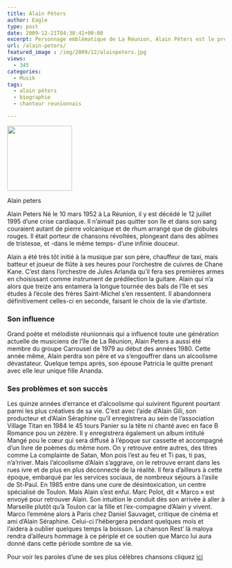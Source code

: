 ```yaml
---
title: Alain Péters
author: Eagle
type: post
date: 2009-12-21T04:38:41+00:00
excerpt: Personnage emblématique de La Réunion, Alain Péters est le précurseur de l’ouverture musicale réunionnaise aux influences mondiale de l’époque.
url: /alain-peters/
featured_image : /img/2009/12/alainpeters.jpg
views:
  - 345
categories:
  - Musik
tags:
  - alain péters
  - biographie
  - chanteur reunionnais

---
```

<div id="attachment_266" style="width: 160px" class="wp-caption alignleft">
  <a href="/img/2009/12/alainpeters.jpg"><img aria-describedby="caption-attachment-266" src="/img/2009/12/alainpeters-150x150.jpg?resize=150%2C150" alt="" title="alainpeters" width="150" height="150" class="size-thumbnail wp-image-266" data-recalc-dims="1" /></a>
  
  <p id="caption-attachment-266" class="wp-caption-text">
    Alain peters
  </p>
</div>

Alain Peters Né le 10 mars 1952 à La Réunion, il y est décédé le 12 juillet 1995 d&rsquo;une crise cardiaque. Il n&rsquo;aimait pas quitter son île et dans son sang couraient autant de pierre volcanique et de rhum arrangé que de globules rouges. Il était porteur de chansons révoltées, plongeant dans des abîmes de tristesse, et -dans le même temps- d&rsquo;une infinie douceur.

Alain a été très tôt initié à la musique par son père, chauffeur de taxi, mais batteur et joueur de flûte à ses heures pour l&rsquo;orchestre de cuivres de Chane Kane. C&rsquo;est dans l&rsquo;orchestre de Jules Arlanda qu&rsquo;il fera ses premières armes en choisissant comme instrument de prédilection la guitare. Alain qui n&rsquo;a alors que treize ans entamera la longue tournée des bals de l&rsquo;île et ses études à l&rsquo;école des frères Saint-Michel s&rsquo;en ressentent. Il abandonnera définitivement celles-ci en seconde, faisant le choix de la vie d&rsquo;artiste.

### Son influence

Grand poète et mélodiste réunionnais qui a influencé toute une génération actuelle de musiciens de l&rsquo;île de La Réunion, Alain Peters a aussi été membre du groupe Carrousel de 1979 au début des années 1980. Cette année même, Alain perdra son père et va s&rsquo;engouffrer dans un alcoolisme dévastateur. Quelque temps après, son épouse Patricia le quitte prenant avec elle leur unique fille Ananda.

### Ses problèmes et son succès

Les quinze années d&rsquo;errance et d&rsquo;alcoolisme qui suivirent figurent pourtant parmi les plus créatives de sa vie. C&rsquo;est avec l&rsquo;aide d&rsquo;Alain Gili, son producteur et d&rsquo;Alain Séraphine qu&rsquo;il enregistrera au sein de l&rsquo;association Village Titan en 1984 le 45 tours Panier su la tête ni chanté avec en face B Romance pou un zézère. Il y enregistrera également un album intitulé Mangé pou le cœur qui sera diffusé à l&rsquo;époque sur cassette et accompagné d&rsquo;un livre de poèmes du même nom. On y retrouve entre autres, des titres comme La complainte de Satan, Mon pois l&rsquo;est au feu et Ti pas, ti pas, n&rsquo;a&rsquo;rriver. Mais l&rsquo;alcoolisme d&rsquo;Alain s&rsquo;aggrave, on le retrouve errant dans les rues ivre et de plus en plus déconnecté de la réalité. Il fera d&rsquo;ailleurs à cette époque, embarqué par les services sociaux, de nombreux séjours à l&rsquo;asile de St-Paul. En 1985 entre dans une cure de désintoxication, un centre spécialisé de Toulon. Mais Alain s&rsquo;est enfui. Marc Polot, dit « Marco » est envoyé pour retrouver Alain. Son intuition le conduit dès son arrivée à aller à Marseille plutôt qu&rsquo;à Toulon car la fille et l&rsquo;ex-compagne d&rsquo;Alain y vivent. Marco l&#8217;emmène alors à Paris chez Daniel Sauvaget, critique de cinéma et ami d&rsquo;Alain Séraphine. Celui-ci l&rsquo;hébergera pendant quelques mois et l&rsquo;aidera à oublier quelques temps la boisson. La chanson Rest&rsquo; là maloya rendra d&rsquo;ailleurs hommage à ce périple et ce soutien que Marco lui aura donné dans cette période sombre de sa vie.

Pour voir les paroles d’une de ses plus célèbres chansons cliquez [ici][1]

 [1]: http://974attitude.fr/paroles-alain-peters-rest-la-maloya/ "Parole rest la maloya"